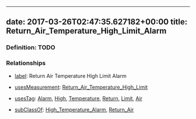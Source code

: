 
---
date: 2017-03-26T02:47:35.627182+00:00
title: Return_Air_Temperature_High_Limit_Alarm
---
### Definition: TODO

### Relationships

* [label](http://www.w3.org/2000/01/rdf-schema#label): Return Air Temperature High Limit Alarm

* [usesMeasurement](https://brickschema.org/schema/1.0/BrickFrame#usesMeasurement): [Return_Air_Temperature_High_Limit](https://brickschema.org/schema/1.0/Brick#Return_Air_Temperature_High_Limit)

* [usesTag](https://brickschema.org/schema/1.0/BrickFrame#usesTag): [Alarm](https://brickschema.org/schema/1.0/BrickTag#Alarm), [High](https://brickschema.org/schema/1.0/BrickTag#High), [Temperature](https://brickschema.org/schema/1.0/BrickTag#Temperature), [Return](https://brickschema.org/schema/1.0/BrickTag#Return), [Limit](https://brickschema.org/schema/1.0/BrickTag#Limit), [Air](https://brickschema.org/schema/1.0/BrickTag#Air)

* [subClassOf](http://www.w3.org/2000/01/rdf-schema#subClassOf): [High_Temperature_Alarm](https://brickschema.org/schema/1.0/Brick#High_Temperature_Alarm), [Return_Air](https://brickschema.org/schema/1.0/Brick#Return_Air)
